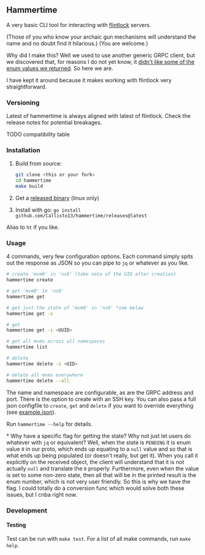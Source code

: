 ## Hammertime

A very basic CLI tool for interacting with [flintlock](https://github.com/weaveworks/flintlock) servers.

(Those of you who know your archaic gun mechanisms will understand the name and no doubt
find it hilarious.) (You are welcome.)

Why did I make this? Well we used to use another generic GRPC client, but we discovered
that, for reasons I do not yet know, it [didn't like some of the enum values we returned](https://github.com/weaveworks/flintlock/issues/313#issuecomment-991015159).
So here we are.

I have kept it around because it makes working with flintlock very straightforward.

### Versioning

Latest of hammertime is always aligned with latest of flintlock.
Check the release notes for potential breakages.

TODO compatibility table

### Installation

1. Build from source:
   ```bash
   git clone <this or your fork>
   cd hammertime
   make build
   ```

2. Get a [released binary](https://github.com/Callisto13/hammertime/releases) (linux only)

3. Install with go: `go install github.com/Callisto13/hammertime/releases@latest`


Alias to `ht` if you like.

### Usage

4 commands, very few configuration options. Each command simply spits out the response
as JSON so you can pipe to `jq` or whatever as you like.

```bash
# create 'mvm0' in 'ns0' (take note of the UID after creation)
hammertime create

# get 'mvm0' in 'ns0' 
hammertime get

# get just the state of 'mvm0' in 'ns0' *see below
hammertime get -s

# get
hammertime get -i <UUID>

# get all mvms across all namespaces
hammertime list

# delete
hammertime delete -i <UID>

# delete all mvms everywhere
hammertime delete --all
```

The name and namespace are configurable, as are the GRPC address and port.
There is the option to create with an SSH key.
You can also pass a full json configfile to `create`, `get` and `delete` if you want to override
everything (see [example.json](example.json)).

Run `hammertime --help` for details.

\* Why have a specific flag for getting the state? Why not just let users do whatever
with `jq` or equivalent? Well, when the state is `PENDING` it is enum value `0`
in our proto, which ends up equating to a `null` value and so that is what ends
up being populated (or doesn't really, but get it).
When you call it explicitly on the received object, the client will understand
that it is not actually `null` and translate the `0` properly.
Furthermore, even when
the value is set to some non-zero state, then all that will be in the printed result
is the enum number, which is not very user friendly. So this is why we have the
flag. I could totally do a conversion
func which would solve both these issues, but I cnba right now.


### Development

#### Testing

Test can be run with `make test`.
For a list of all make commands, run `make help`.
